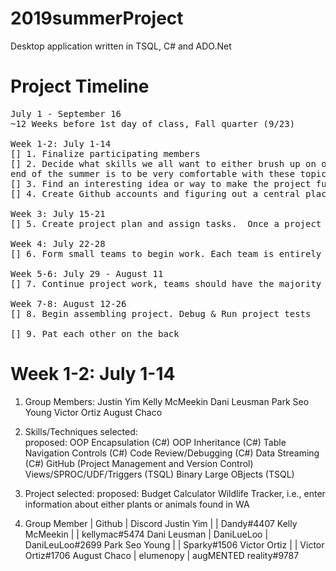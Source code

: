 # 2019summerProject
Desktop application written in TSQL, C# and ADO.Net


# Project Timeline
<pre>
July 1 - September 16
~12 Weeks before 1st day of class, Fall quarter (9/23)

Week 1-2: July 1-14
[] 1. Finalize participating members
[] 2. Decide what skills we all want to either brush up on or hone. For example, creating a bound form with the ability to edit 2 different sources of data like you might have done in our final Project Application. The goal by the
end of the summer is to be very comfortable with these topics and be able to use them without difficulty.
[] 3. Find an interesting idea or way to make the project fun for us, after all it is our break! This could be making an application you could use at home such as a recipe database, or anything else you can think of.
[] 4. Create Github accounts and figuring out a central place to communicate through, such as Discord.

Week 3: July 15-21
[] 5. Create project plan and assign tasks.  Once a project idea is selected, figure out how to divide the work without stepping on each other's toes. The idea is to make the project's components as modular as possible so by final couple weeks we just have to assemble it all together and polish any final details. This idea goes back to what Randy was trying to get at when we made business object classes and how they know nothing about the Forms they may be used in.

Week 4: July 22-28
[] 6. Form small teams to begin work. Each team is entirely responsible for their work, and each team is responsible for updating the other teams on any changes that may affect the other team's work.

Week 5-6: July 29 - August 11
[] 7. Continue project work, teams should have the majority of their work finished by end of Week 6. With Week 4 through Week6, that's a little under 21 days of coding to complete your tasks.

Week 7-8: August 12-26
[] 8. Begin assembling project. Debug & Run project tests</br>
[] 9. Pat each other on the back
</pre>

# Week 1-2: July 1-14
1. Group Members: Justin Yim
                  Kelly McMeekin
                  Dani Leusman
                  Park Seo Young
                  Victor Ortiz
                  August Chaco              
                  
2. Skills/Techniques
    selected:  
    proposed:  OOP Encapsulation (C#)
               OOP Inheritance (C#)
               Table Navigation Controls (C#)
               Code Review/Debugging (C#)
               Data Streaming (C#)
               GitHub (Project Management and Version Control)
               Views/SPROC/UDF/Triggers (TSQL)
               Binary Large OBjects (TSQL)
               
3. Project
    selected:
    proposed: Budget Calculator
              Wildlife Tracker, i.e., enter information about either plants or animals found in WA
              
4. Group Member   | Github     | Discord
   Justin Yim     |            | Dandy#4407
   Kelly McMeekin |            | kellymac#5474
   Dani Leusman   | DaniLueLoo | DaniLeuLoo#2699
   Park Seo Young |            | Sparky#1506
   Victor Ortiz   |            | Victor Ortiz#1706
   August Chaco   | elumenopy  | augMENTED reality#9787
   
   
